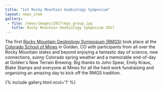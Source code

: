 ```yaml
---
title: "1st Rocky Mountain Geobiology Symposium"
layout: news_item
gallery:
 - file: /news/images/2017rmgs_group.jpg
   title: Rocky Mountain Geobiology Symposium 2017
---
```


The first [Rocky Mountain Geobiology Symposium (RMGS)](https://rmgs2017.wordpress.com/) took place at the [Colorado School of Mines](https://www.mines.edu/) in Golden, CO with participants from all over the Rocky Mountain states and beyond enjoying a fantastic day of science, new connections, sunny Colorado spring weather and a memorable end-of-day at Golden's New Terrain Brewing. Big thanks to John Spear, Emily Kraus, Blake Stamps and everyone at Mines for all the hard work fundraising and organizing an amazing day to kick off the RMGS tradition.

{% include gallery.html ncol='1' %}
